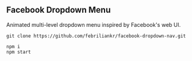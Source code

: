 ## Facebook Dropdown Menu

Animated multi-level dropdown menu inspired by Facebook's web UI.

```
git clone https://github.com/febriliankr/facebook-dropdown-nav.git

npm i
npm start
```
